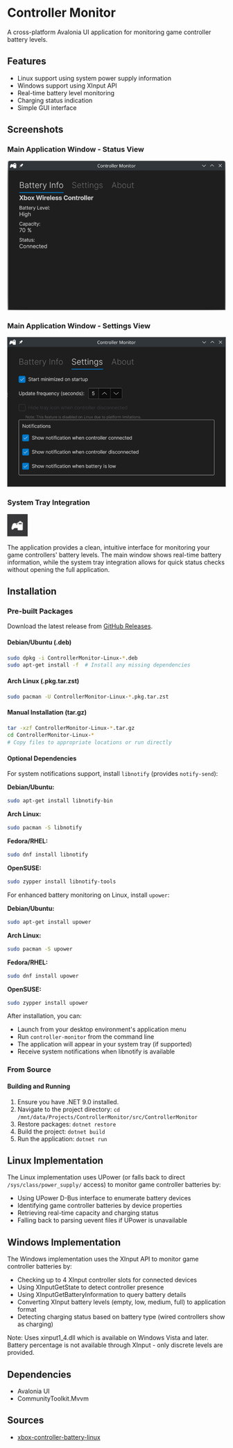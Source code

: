# Controller Monitor

A cross-platform Avalonia UI application for monitoring game controller battery levels.

## Features

- Linux support using system power supply information
- Windows support using XInput API
- Real-time battery level monitoring
- Charging status indication
- Simple GUI interface

## Screenshots

### Main Application Window - Status View
![Main Window Status](docs/screenshots/main-window-status.png)

### Main Application Window - Settings View
![Main Window Settings](docs/screenshots/main-window-settings.png)

### System Tray Integration
![System Tray](docs/screenshots/system-tray.png)

The application provides a clean, intuitive interface for monitoring your game controllers' battery levels. The main window shows real-time battery information, while the system tray integration allows for quick status checks without opening the full application.

## Installation

### Pre-built Packages

Download the latest release from [GitHub Releases](https://github.com/SilentLeader/controller-battery-monitor/releases).

#### Debian/Ubuntu (.deb)
```bash
sudo dpkg -i ControllerMonitor-Linux-*.deb
sudo apt-get install -f  # Install any missing dependencies
```

#### Arch Linux (.pkg.tar.zst)
```bash
sudo pacman -U ControllerMonitor-Linux-*.pkg.tar.zst
```

#### Manual Installation (tar.gz)
```bash
tar -xzf ControllerMonitor-Linux-*.tar.gz
cd ControllerMonitor-Linux-*
# Copy files to appropriate locations or run directly
```

#### Optional Dependencies

For system notifications support, install `libnotify` (provides `notify-send`):

**Debian/Ubuntu:**

```bash
sudo apt-get install libnotify-bin
```

**Arch Linux:**

```bash
sudo pacman -S libnotify
```

**Fedora/RHEL:**

```bash
sudo dnf install libnotify
```

**OpenSUSE:**

```bash
sudo zypper install libnotify-tools
```

For enhanced battery monitoring on Linux, install `upower`:

**Debian/Ubuntu:**

```bash
sudo apt-get install upower
```

**Arch Linux:**

```bash
sudo pacman -S upower
```

**Fedora/RHEL:**

```bash
sudo dnf install upower
```

**OpenSUSE:**

```bash
sudo zypper install upower
```

After installation, you can:

- Launch from your desktop environment's application menu
- Run `controller-monitor` from the command line
- The application will appear in your system tray (if supported)
- Receive system notifications when libnotify is available

### From Source

#### Building and Running

1. Ensure you have .NET 9.0 installed.
2. Navigate to the project directory: `cd /mnt/data/Projects/ControllerMonitor/src/ControllerMonitor`
3. Restore packages: `dotnet restore`
4. Build the project: `dotnet build`
5. Run the application: `dotnet run`

## Linux Implementation

The Linux implementation uses UPower (or falls back to direct `/sys/class/power_supply/` access) to monitor game controller batteries by:

- Using UPower D-Bus interface to enumerate battery devices
- Identifying game controller batteries by device properties
- Retrieving real-time capacity and charging status
- Falling back to parsing uevent files if UPower is unavailable

## Windows Implementation

The Windows implementation uses the XInput API to monitor game controller batteries by:

- Checking up to 4 XInput controller slots for connected devices
- Using XInputGetState to detect controller presence
- Using XInputGetBatteryInformation to query battery details
- Converting XInput battery levels (empty, low, medium, full) to application format
- Detecting charging status based on battery type (wired controllers show as charging)

Note: Uses xinput1_4.dll which is available on Windows Vista and later. Battery percentage is not available through XInput - only discrete levels are provided.

## Dependencies

- Avalonia UI
- CommunityToolkit.Mvvm

## Sources

- [xbox-controller-battery-linux](https://github.com/nvhai245/xbox-controller-battery-linux)
